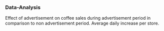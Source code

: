 ### Data-Analysis

Effect of advertisement on coffee sales during advertisement period in comparison to non advertisement period. Average daily increase per store.
